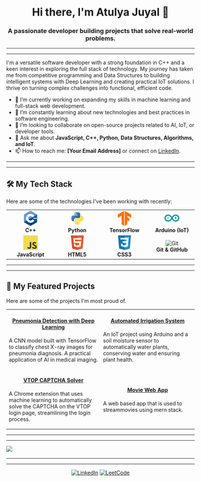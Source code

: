 <h1 align="center">Hi there, I'm Atulya Juyal 👋</h1>
<h3 align="center">A passionate developer building projects that solve real-world problems.</h3>

---
---

I'm a versatile software developer with a strong foundation in C++ and a keen interest in exploring the full stack of technology. My journey has taken me from competitive programming and Data Structures to building intelligent systems with Deep Learning and creating practical IoT solutions. I thrive on turning complex challenges into functional, efficient code.

- 🔭 I’m currently working on expanding my skills in machine learning and full-stack web development.
- 🌱 I’m constantly learning about new technologies and best practices in software engineering.
- 👯 I’m looking to collaborate on open-source projects related to AI, IoT, or developer tools.
- 💬 Ask me about **JavaScript, C++, Python, Data Structures, Algorithms, and IoT**.
- 📫 How to reach me: **[Your Email Address]** or connect on [LinkedIn](https://www.linkedin.com/in/atulya-juyal-86a1a528a/).

---
---

## 🛠️ My Tech Stack

Here are some of the technologies I've been working with recently:

<table>
  <tr>
    <td align="center" width="150">
      <img src="https://raw.githubusercontent.com/devicons/devicon/master/icons/cplusplus/cplusplus-original.svg" width="40" height="40" alt="C++" /><br>
      <strong>C++</strong>
    </td>
    <td align="center" width="150">
      <img src="https://raw.githubusercontent.com/devicons/devicon/master/icons/python/python-original.svg" width="40" height="40" alt="Python" /><br>
      <strong>Python</strong>
    </td>
    <td align="center" width="150">
      <img src="https://raw.githubusercontent.com/devicons/devicon/master/icons/tensorflow/tensorflow-original.svg" width="40" height="40" alt="TensorFlow" /><br>
      <strong>TensorFlow</strong>
    </td>
    <td align="center" width="150">
      <img src="https://raw.githubusercontent.com/devicons/devicon/master/icons/arduino/arduino-original.svg" width="40" height="40" alt="Arduino" /><br>
      <strong>Arduino (IoT)</strong>
    </td>
  </tr>
  <tr>
    <td align="center" width="150">
      <img src="https://raw.githubusercontent.com/devicons/devicon/master/icons/javascript/javascript-original.svg" width="40" height="40" alt="JavaScript" /><br>
      <strong>JavaScript</strong>
    </td>
    <td align="center" width="150">
      <img src="https://raw.githubusercontent.com/devicons/devicon/master/icons/html5/html5-original.svg" width="40" height="40" alt="HTML5" /><br>
      <strong>HTML5</strong>
    </td>
    <td align="center" width="150">
      <img src="https://raw.githubusercontent.com/devicons/devicon/master/icons/css3/css3-original.svg" width="40" height="40" alt="CSS3" /><br>
      <strong>CSS3</strong>
    </td>
    <td align="center" width="150">
      <img src="https://www.vectorlogo.zone/logos/git-scm/git-scm-icon.svg" width="40" height="40" alt="Git" /><br>
      <strong>Git & GitHub</strong>
    </td>
  </tr>
</table>

---
---

## 🚀 My Featured Projects

Here are some of the projects I'm most proud of.

<table>
  <tr>
    <td width="50%">
      <h4 align="center"><a href="https://github.com/Atulya-Juyal/pneumonia-detection-deep-learning">Pneumonia Detection with Deep Learning</a></h4>
      <p>A CNN model built with TensorFlow to classify chest X-ray images for pneumonia diagnosis. A practical application of AI in medical imaging.</p>
    </td>
    <td width="50%">
      <h4 align="center"><a href="https://github.com/Atulya-Juyal/automated-irrigation">Automated Irrigation System</a></h4>
      <p>An IoT project using Arduino and a soil moisture sensor to automatically water plants, conserving water and ensuring plant health.</p>
    </td>
  </tr>
  <tr>
    <td width="50%">
      <h4 align="center"><a href="https://github.com/Atulya-Juyal/vtop-captcha-solver-chrome-extension">VTOP CAPTCHA Solver</a></h4>
      <p>A Chrome extension that uses machine learning to automatically solve the CAPTCHA on the VTOP login page, streamlining the login process.</p>
    </td>
    <td width="50%">
      <h4 align="center"><a href="https://github.com/Atulya-Juyal/movie-web-app">Movie Web App</a></h4>
      <p>A web based app that is used to streammovies using mern stack.</p>
    </td>
  </tr>
</table>

---
---

<img src="https://leetcode-badge-showcase.vercel.app/api?username=Atulya_Juyal&theme=light&border=no-border&animated=false" width=600>

---
---

<p align="center">
  <a href="https://www.linkedin.com/in/atulya-juyal-86a1a528a/"><img src="https://img.shields.io/badge/LinkedIn-0077B5?style=for-the-badge&logo=linkedin&logoColor=white" alt="LinkedIn"/></a>
  <a href="https://leetcode.com/u/Atulya_Juyal/"><img src="https://img.shields.io/badge/LeetCode-FFA116?style=for-the-badge&logo=leetcode&logoColor=black" alt="LeetCode"/></a>
</p>
